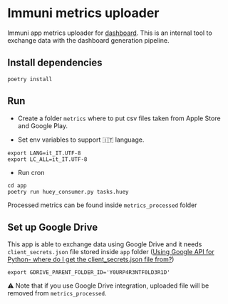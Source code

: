 # Immuni metrics uploader

Immuni app metrics uploader for [dashboard](https://www.immuni.italia.it/dashboard.html).
This is an internal tool to exchange data with the dashboard generation pipeline. 

## Install dependencies

```
poetry install
```

## Run

- Create a folder `metrics` where to put csv files taken from Apple Store and Google Play.

- Set env variables to support 🇮🇹 language.

```
export LANG=it_IT.UTF-8
export LC_ALL=it_IT.UTF-8
```

- Run cron

```
cd app
poetry run huey_consumer.py tasks.huey
```

Processed metrics can be found inside `metrics_processed` folder

## Set up Google Drive

This app is able to exchange data using Google Drive and it needs `client_secrets.json`
file stored inside `app` folder ([Using Google API for Python- where do I get the client_secrets.json file from?](https://stackoverflow.com/questions/40136699/using-google-api-for-python-where-do-i-get-the-client-secrets-json-file-from))

```
export GDRIVE_PARENT_FOLDER_ID='Y0URP4R3NTF0LD3R1D'
```

⚠️ Note that if you use Google Drive integration, uploaded file will be removed
from `metrics_processed`.
